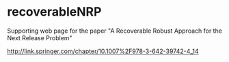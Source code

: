 # recoverableNRP
Supporting web page for the paper "A Recoverable Robust Approach for the Next Release Problem" 

http://link.springer.com/chapter/10.1007%2F978-3-642-39742-4_14
